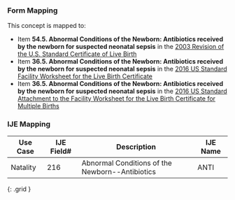 ### Form Mapping
This concept is mapped to:
 * Item **54.5. Abnormal Conditions of the Newborn: Antibiotics received by the newborn for suspected neonatal sepsis** in the [2003 Revision of the U.S. Standard Certificate of Live Birth](https://www.cdc.gov/nchs/data/dvs/birth11-03final-ACC.pdf)
 * Item **36.5. Abnormal Conditions of the Newborn: Antibiotics received by the newborn for suspected neonatal sepsis** in the [2016 US Standard Facility Worksheet for the Live Birth Certificate](https://www.cdc.gov/nchs/data/dvs/facility-worksheet-2016-508.pdf)
 * Item **36.5. Abnormal Conditions of the Newborn: Antibiotics received by the newborn for suspected neonatal sepsis** in the [2016 US Standard Attachment to the Facility Worksheet for the Live Birth Certificate for Multiple Births](https://www.cdc.gov/nchs/data/dvs/multiple-births-worksheet-2016.pdf)

### IJE Mapping
| **Use Case** | **IJE Field#** | **Description** | **IJE Name** |
| ------------ | -------------- | --------------- | ------------ |
| Natality | 216 | Abnormal Conditions of the Newborn--Antibiotics | ANTI |
{: .grid }
